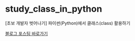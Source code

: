 # study_class_in_python
[초보 개발자 벗어나기] 파이썬(Python)에서 클래스(class) 활용하기

[블로그 포스팅 바로가기](https://6mini.github.io/clean%20code/2023/03/08/class/)